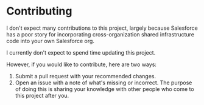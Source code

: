 # Contributing

I don't expect many contributions to this project, largely because Salesforce has a poor story for incorporating cross-organization shared infrastructure code into your own Salesforce org.

I currently don't expect to spend time updating this project.

However, if you would like to contribute, here are two ways:

1) Submit a pull request with your recommended changes.
2) Open an issue with a note of what's missing or incorrect. The purpose of doing this is sharing your knowledge with other people who come to this project after you.

